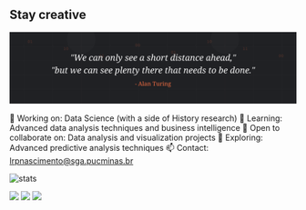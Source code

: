 ## Stay creative
<div align="center">
<img src="https://raw.githubusercontent.com/paraenseembh/paraenseembh/main/turing-data.svg" width="800" alt="Turing Vision">
</div>


🔭 Working on: Data Science (with a side of History research)
🌱 Learning: Advanced data analysis techniques and business intelligence
👯 Open to collaborate on: Data analysis and visualization projects
🤔 Exploring: Advanced predictive analysis techniques
📫 Contact: lrpnascimento@sga.pucminas.br



![stats](https://github-readme-stats.vercel.app/api?username=paraenseembh&show_icons=true&theme=transparent&hide_title=True)



<img src="https://img.shields.io/badge/Focus-Data%20Science-blue" />
<img src="https://img.shields.io/badge/Skills-Analytics-white" />
<img src="https://img.shields.io/badge/Languages-4-blue" />
